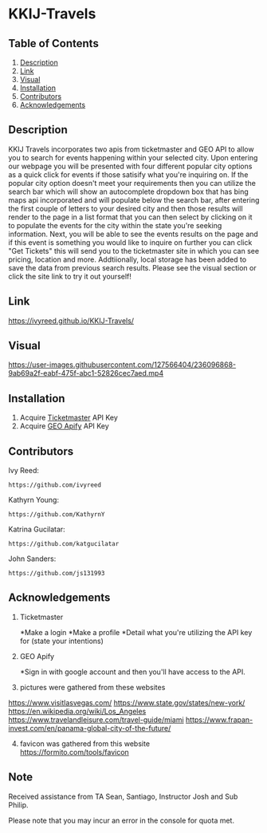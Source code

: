 # KKIJ-Travels

## Table of Contents

1. [Description](Description) 
2. [Link](Link)
3. [Visual](Visual)
4. [Installation](Installation)
5. [Contributors](Contributors)
6. [Acknowledgements](Acknowledgements)

## Description

KKIJ Travels incorporates two apis from ticketmaster and GEO API to allow you to search for events happening within your selected city. Upon entering our webpage you will be presented with four different popular city options as a quick click for events if those satisify what you're inquiring on. If the popular city option doesn't meet your requirements then you can utilize the search bar which will show an autocomplete dropdown box that has bing maps api incorporated and will populate below the search bar, after entering the first couple of letters to your desired city and then those results will render to the page in a list format that you can then select by clicking on it to populate the events for the city within the state you're seeking information. Next, you will be able to see the events results on the page and if this event is something you would like to inquire on further you can click "Get Tickets" this will send you to the ticketmaster site in which you can see pricing, location and more. Addtiionally, local storage has been added to save the data from previous search results. Please see the visual section or click the site link to try it out yourself!

## Link

https://ivyreed.github.io/KKIJ-Travels/

## Visual

https://user-images.githubusercontent.com/127566404/236096868-9ab69a2f-eabf-475f-abc1-52826cec7aed.mp4

## Installation

1. Acquire [Ticketmaster](https://developer.ticketmaster.com/products-and-docs/apis/getting-started/) API Key
2. Acquire [GEO Apify](https://www.geoapify.com/address-autocomplete) API Key 

## Contributors
Ivy Reed: 

    https://github.com/ivyreed

Kathyrn Young:

    https://github.com/KathyrnY

Katrina Gucilatar:

    https://github.com/katgucilatar

John Sanders:

    https://github.com/js131993

## Acknowledgements

1. Ticketmaster

    *Make a login
    *Make a profile
    *Detail what you're utilizing the API key for (state your intentions) 

2. GEO Apify

    *Sign in with google account and then you'll have access to the API. 


3. pictures were gathered from these websites

https://www.visitlasvegas.com/
https://www.state.gov/states/new-york/
https://en.wikipedia.org/wiki/Los_Angeles
https://www.travelandleisure.com/travel-guide/miami
https://www.frapan-invest.com/en/panama-global-city-of-the-future/

4. favicon was gathered from this website
https://formito.com/tools/favicon

## Note

Received assistance from TA Sean, Santiago, Instructor Josh and Sub Philip.

Please note that you may incur an error in the console for quota met. 


